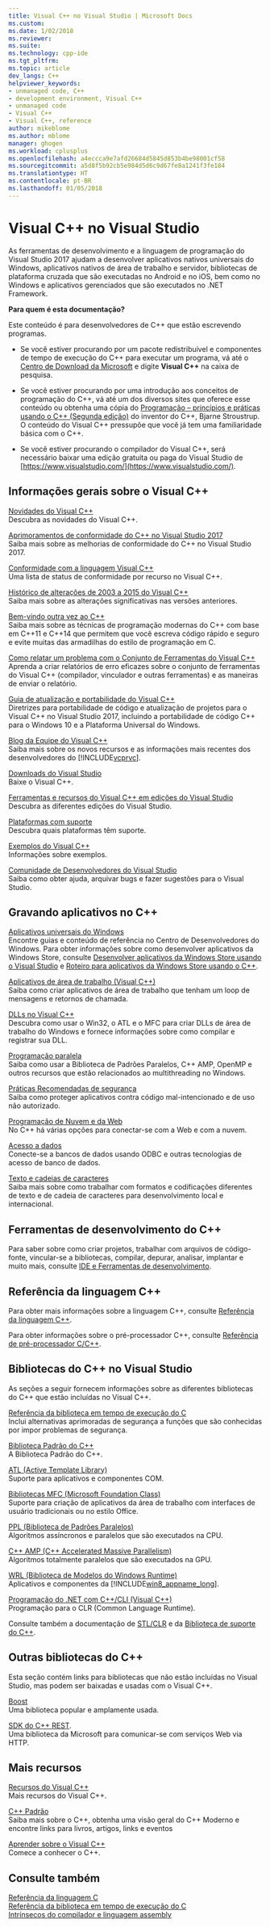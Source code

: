 ```yaml
---
title: Visual C++ no Visual Studio | Microsoft Docs
ms.custom: 
ms.date: 1/02/2018
ms.reviewer: 
ms.suite: 
ms.technology: cpp-ide
ms.tgt_pltfrm: 
ms.topic: article
dev_langs: C++
helpviewer_keywords:
- unmanaged code, C++
- development environment, Visual C++
- unmanaged code
- Visual C++
- Visual C++, reference
author: mikeblome
ms.author: mblome
manager: ghogen
ms.workload: cplusplus
ms.openlocfilehash: a4eccca9e7afd26684d5845d853b4be98001cf58
ms.sourcegitcommit: a5d8f5b92cb5e984d5d6c9d67fe8a1241f3fe184
ms.translationtype: HT
ms.contentlocale: pt-BR
ms.lasthandoff: 01/05/2018
---
```

# <a name="visual-c-in-visual-studio"></a>Visual C++ no Visual Studio

As ferramentas de desenvolvimento e a linguagem de programação do Visual Studio 2017 ajudam a desenvolver aplicativos nativos universais do Windows, aplicativos nativos de área de trabalho e servidor, bibliotecas de plataforma cruzada que são executadas no Android e no iOS, bem como no Windows e aplicativos gerenciados que são executados no .NET Framework.

**Para quem é esta documentação?**

Este conteúdo é para desenvolvedores de C++ que estão escrevendo programas.

- Se você estiver procurando por um pacote redistribuível e componentes de tempo de execução do C++ para executar um programa, vá até o [Centro de Download da Microsoft](http://www.microsoft.com/en-us/download/) e digite **Visual C++** na caixa de pesquisa.

- Se você estiver procurando por uma introdução aos conceitos de programação do C++, vá até um dos diversos sites que oferece esse conteúdo ou obtenha uma cópia do [Programação – princípios e práticas usando o C++ (Segunda edição)](http://stroustrup.com/Programming/) do inventor do C++, Bjarne Stroustrup. O conteúdo do Visual C++ pressupõe que você já tem uma familiaridade básica com o C++.

- Se você estiver procurando o compilador do Visual C++, será necessário baixar uma edição gratuita ou paga do Visual Studio de [https://www.visualstudio.com/](https://www.visualstudio.com/).

## <a name="general-information-about-visual-c"></a>Informações gerais sobre o Visual C++

[Novidades do Visual C++](what-s-new-for-visual-cpp-in-visual-studio.md)  
Descubra as novidades do Visual C++.

[Aprimoramentos de conformidade do C++ no Visual Studio 2017](cpp-conformance-improvements-2017.md)  
Saiba mais sobre as melhorias de conformidade do C++ no Visual Studio 2017.

[Conformidade com a linguagem Visual C++](visual-cpp-language-conformance.md)  
Uma lista de status de conformidade por recurso no Visual C++.

[Histórico de alterações de 2003 a 2015 do Visual C++](porting/visual-cpp-change-history-2003-2015.md)  
Saiba mais sobre as alterações significativas nas versões anteriores.

[Bem-vindo outra vez ao C++](cpp/welcome-back-to-cpp-modern-cpp.md)  
Saiba mais sobre as técnicas de programação modernas do C++ com base em C++11 e C++14 que permitem que você escreva código rápido e seguro e evite muitas das armadilhas do estilo de programação em C.

[Como relatar um problema com o Conjunto de Ferramentas do Visual C++](how-to-report-a-problem-with-the-visual-cpp-toolset.md)  
 Aprenda a criar relatórios de erro eficazes sobre o conjunto de ferramentas do Visual C++ (compilador, vinculador e outras ferramentas) e as maneiras de enviar o relatório.

[Guia de atualização e portabilidade do Visual C++](porting/visual-cpp-porting-and-upgrading-guide.md)  
Diretrizes para portabilidade de código e atualização de projetos para o Visual C++ no Visual Studio 2017, incluindo a portabilidade de código C++ para o Windows 10 e a Plataforma Universal do Windows.

[Blog da Equipe do Visual C++](http://blogs.msdn.com/b/vcblog/)  
 Saiba mais sobre os novos recursos e as informações mais recentes dos desenvolvedores do [!INCLUDE[vcprvc](build/includes/vcprvc_md.md)].

[Downloads do Visual Studio](http://go.microsoft.com/fwlink/p/?linkid=235233)  
Baixe o Visual C++.

[Ferramentas e recursos do Visual C++ em edições do Visual Studio](ide/visual-cpp-tools-and-features-in-visual-studio-editions.md)  
Descubra as diferentes edições do Visual Studio.

[Plataformas com suporte](supported-platforms-visual-cpp.md)  
Descubra quais plataformas têm suporte.

[Exemplos do Visual C++](visual-cpp-samples.md)  
Informações sobre exemplos.

[Comunidade de Desenvolvedores do Visual Studio](https://developercommunity.visualstudio.com/)  
Saiba como obter ajuda, arquivar bugs e fazer sugestões para o Visual Studio.

## <a name="writing-applications-in-c"></a>Gravando aplicativos no C++

[Aplicativos universais do Windows](windows/universal-windows-apps-cpp.md)  
Encontre guias e conteúdo de referência no Centro de Desenvolvedores do Windows. Para obter informações sobre como desenvolver aplicativos da Windows Store, consulte [Desenvolver aplicativos da Windows Store usando o Visual Studio](http://go.microsoft.com/fwlink/p/?LinkId=248364) e [Roteiro para aplicativos da Windows Store usando o C++](http://go.microsoft.com/fwlink/p/?LinkId=244654).

[Aplicativos de área de trabalho (Visual C++)](windows/desktop-applications-visual-cpp.md)  
Saiba como criar aplicativos de área de trabalho que tenham um loop de mensagens e retornos de chamada.

[DLLs no Visual C++](build/dlls-in-visual-cpp.md)  
Descubra como usar o Win32, o ATL e o MFC para criar DLLs de área de trabalho do Windows e fornece informações sobre como compilar e registrar sua DLL.

[Programação paralela](parallel/parallel-programming-in-visual-cpp.md)  
Saiba como usar a Biblioteca de Padrões Paralelos, C++ AMP, OpenMP e outros recursos que estão relacionados ao multithreading no Windows.

[Práticas Recomendadas de segurança](security/security-best-practices-for-cpp.md)  
Saiba como proteger aplicativos contra código mal-intencionado e de uso não autorizado.

[Programação de Nuvem e da Web](cloud/cloud-and-web-programming-in-visual-cpp.md)  
No C++ há várias opções para conectar-se com a Web e com a nuvem.

[Acesso a dados](http://msdn.microsoft.com/Library/a9455752-39c4-4457-b14e-197772d3df0b)  
Conecte-se a bancos de dados usando ODBC e outras tecnologias de acesso de banco de dados.

[Texto e cadeias de caracteres](text/text-and-strings-in-visual-cpp.md)  
Saiba mais sobre como trabalhar com formatos e codificações diferentes de texto e de cadeia de caracteres para desenvolvimento local e internacional.

## <a name="c-development-tools"></a>Ferramentas de desenvolvimento do C++

Para saber sobre como criar projetos, trabalhar com arquivos de código-fonte, vincular-se a bibliotecas, compilar, depurar, analisar, implantar e muito mais, consulte [IDE e Ferramentas de desenvolvimento](ide/ide-and-tools-for-visual-cpp-development.md).

## <a name="c-language-reference"></a>Referência da linguagem C++

Para obter mais informações sobre a linguagem C++, consulte [Referência da linguagem C++](cpp/cpp-language-reference.md).

Para obter informações sobre o pré-processador C++, consulte [Referência de pré-processador C/C++](preprocessor/c-cpp-preprocessor-reference.md).

## <a name="c-libraries-in-visual-studio"></a>Bibliotecas do C++ no Visual Studio

As seções a seguir fornecem informações sobre as diferentes bibliotecas do C++ que estão incluídas no Visual C++.

[Referência da biblioteca em tempo de execução do C](c-runtime-library/c-run-time-library-reference.md)  
Inclui alternativas aprimoradas de segurança a funções que são conhecidas por impor problemas de segurança.

[Biblioteca Padrão do C++](standard-library/cpp-standard-library-reference.md)  
A Biblioteca Padrão do C++.

[ATL (Active Template Library)](atl/atl-com-desktop-components.md)  
Suporte para aplicativos e componentes COM.

[Bibliotecas MFC (Microsoft Foundation Class)](mfc/mfc-desktop-applications.md)  
Suporte para criação de aplicativos da área de trabalho com interfaces de usuário tradicionais ou no estilo Office.

[PPL (Biblioteca de Padrões Paralelos)](parallel/concrt/parallel-patterns-library-ppl.md)  
Algoritmos assíncronos e paralelos que são executados na CPU.

[C++ AMP (C++ Accelerated Massive Parallelism)](parallel/amp/cpp-amp-cpp-accelerated-massive-parallelism.md)  
Algoritmos totalmente paralelos que são executados na GPU.

[WRL (Biblioteca de Modelos do Windows Runtime)](http://msdn.microsoft.com/library/windows/apps/hh438466.aspx)  
Aplicativos e componentes da [!INCLUDE[win8_appname_long](build/includes/win8_appname_long_md.md)].

[Programação do .NET com C++/CLI (Visual C++)](dotnet/dotnet-programming-with-cpp-cli-visual-cpp.md)  
Programação para o CLR (Common Language Runtime).

Consulte também a documentação de [STL/CLR](dotnet/stl-clr-library-reference.md) e da [Biblioteca de suporte do C++](dotnet/cpp-support-library.md).

## <a name="other-c-libraries"></a>Outras bibliotecas do C++

Esta seção contém links para bibliotecas que não estão incluídas no Visual Studio, mas podem ser baixadas e usadas com o Visual C++.

[Boost](http://www.boost.org/)  
Uma biblioteca popular e amplamente usada.

[SDK do C++ REST](http://casablanca.codeplex.com).  
Uma biblioteca da Microsoft para comunicar-se com serviços Web via HTTP.

## <a name="more-resources"></a>Mais recursos

[Recursos do Visual C++](http://msdn.microsoft.com/vstudio/hh386302.aspx)  
Mais recursos do Visual C++.

[C++ Padrão](http://isocpp.org/)  
Saiba mais sobre o C++, obtenha uma visão geral do C++ Moderno e encontre links para livros, artigos, links e eventos

[Aprender sobre o Visual C++](http://msdn.microsoft.com/vstudio/hh386302.aspx)  
Comece a conhecer o C++.

## <a name="see-also"></a>Consulte também

[Referência da linguagem C](c-language/c-language-reference.md)   
[Referência da biblioteca em tempo de execução do C](c-runtime-library/c-run-time-library-reference.md)   
[Intrínsecos do compilador e linguagem assembly](intrinsics/compiler-intrinsics-and-assembly-language.md)
